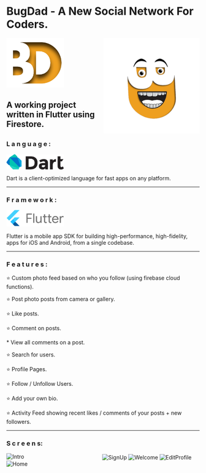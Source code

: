 # BugDad - A New Social Network For Coders.
<img src = "https://github.com/AchchuthaRengan/BugDad/blob/master/one.png" width = "150">
<img src="https://github.com/AchchuthaRengan/BugDad/blob/master/GIFS/bugdadnew.gif" align = "right" width="250" alt = "Dart">
<h2>A working project written in Flutter using Firestore.<h2>
<h3>L a n g u a g e :</h3>
<img src="https://github.com/AchchuthaRengan/BugDad/blob/master/dart.png" align = "center" width="150" alt = "Dart">
<p>Dart is a client-optimized language for fast apps on any platform.</p>
   <hr/>
<h3>F r a m e w o r k :</h3>
<img src="https://github.com/AchchuthaRengan/BugDad/blob/master/flutter-lockup-c13da9c9303e26b8d5fc208d2a1fa20c1ef47eb021ecadf27046dea04c0cebf6.png"  width="150" alt = "Flutter">
<p>Flutter is a mobile app SDK for building high-performance, high-fidelity, apps for iOS and Android, from a single codebase.</p>
   <hr/>
<h3>F e a t u r e s :</h3>
  <p>⭐ Custom photo feed based on who you follow (using firebase cloud functions).</p>
  <p>⭐ Post photo posts from camera or gallery.</p>
  <p>⭐ Like posts.</p>
  <p>⭐ Comment on posts.</p><p>* View all comments on a post.</p>
  <p>⭐ Search for users.</p>
  <p>⭐ Profile Pages.</p>
  <p>⭐ Follow / Unfollow Users.</p>
  <p>⭐ Add your own bio.</p>
  <p>⭐ Activity Feed showing recent likes / comments of your posts + new followers.</p>
  <hr/>
   <p>
   <h3>S c r e e n s: </h3>
   
  <img src="https://github.com/AchchuthaRengan/BugDad/blob/master/GIFS/Intro.gif" align="left" width="250" alt = "Intro">
   
   <img src="https://github.com/AchchuthaRengan/BugDad/blob/master/GIFS/SignUp.gif" align="center"  width="250" alt = "SignUp">
  
   <img src="https://github.com/AchchuthaRengan/BugDad/blob/master/GIFS/Welcome.gif" align="center"  width="250" alt = "Welcome">
   
   <img src="https://github.com/AchchuthaRengan/BugDad/blob/master/GIFS/Home.gif" align="left"  width="250" alt = "Home">
    
   <img src="https://github.com/AchchuthaRengan/BugDad/blob/master/GIFS/Editprofile.gif" align="center" width="250" alt = "EditProfile">
   </p>
   
